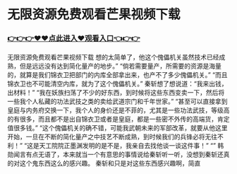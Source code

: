# 无限资源免费观看芒果视频下载

### <a href="https://github.com/xinfue/dunp/issues/2">👉👉👉♥♥点此进入♥观看入口👈👉👉</a>

无限资源免费观看芒果视频下载
想的太简单了，他这个傀儡机关虽然技术已经成熟，但是远远没有达到简化量产的地步。”
    “倘若需要量产，所需要的资源是海量的，就算是我们锦衣卫把部门的内库全部拿出来，也产不了多少傀儡机关。”
    “而且锦衣卫也不可能清空内库，就为了这个傀儡机关。”
    秦斩想了想说道：“我来出钱，出材料！”
    “我在妖族扫荡了不少的好东西，到时候将这些东西变卖一下，然后将一些我个人私藏的功法武技之类的卖给武道宗门和千年世家。”
    “甚至可以直接拿到皇庭与内务府交换一下，我个人的身价还是不菲的，尤其是一些功法武技，等级高的有很多，而且都不是出自锦衣卫或者是皇庭，都是一些密不外传的高端货，肯定值很多钱。”
    “这个傀儡机关的确不错，可能我武朝未来的军部改革，就要从他这里开始，一旦在不断的简化量产之中技艺不断成熟，到时候我们的兵锋必将无往不利！”
    “这是天工院院正墨渊发明的是不是，我亲自去找他谈一谈这件事！”
    “”
    韩勋闻言有点无语了，本来就当一个有意思的事情说给秦斩听一听，没想到秦斩还真的对这个鬼东西这么的感兴趣。
    秦斩和只是对这些东西感兴趣啊，简直
